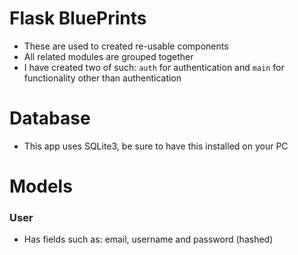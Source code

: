 # Flask BluePrints
- These are used to created re-usable components
- All related modules are grouped together
- I have created two of such: `auth` for authentication and `main` for functionality other than authentication

# Database
- This app uses SQLite3, be sure to have this installed on your PC


# Models
### User
- Has fields such as: email, username and password (hashed)
